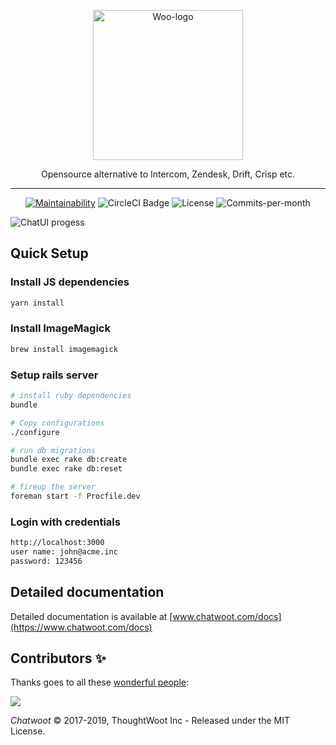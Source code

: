 <p align="center">
  <img src=".github/woot-logo.svg" alt="Woo-logo" width="240">
  <div align="center">Opensource alternative to Intercom, Zendesk, Drift, Crisp etc.</div>
</p>

___

<p align="center">
  <a href="https://codeclimate.com/github/chatwoot/chatwoot/maintainability"><img src="https://api.codeclimate.com/v1/badges/80f9e1a7c72d186289ad/maintainability" alt="Maintainability"></a>
  <img src="https://img.shields.io/circleci/build/github/chatwoot/chatwoot" alt="CircleCI Badge">
  <img src="https://img.shields.io/github/license/chatwoot/chatwoot" alt="License">
  <img src="https://img.shields.io/github/commit-activity/m/chatwoot/chatwoot" alt="Commits-per-month"></p>
</p>

![ChatUI progess](./.github/dashboard-screen.png)

## Quick Setup

### Install JS dependencies

``` bash
yarn install
```

### Install ImageMagick

```bash
brew install imagemagick
```

### Setup rails server

```bash
# install ruby dependencies
bundle

# Copy configurations
./configure

# run db migrations
bundle exec rake db:create
bundle exec rake db:reset

# fireup the server
foreman start -f Procfile.dev
```

### Login with credentials

```bash
http://localhost:3000
user name: john@acme.inc
password: 123456
```

## Detailed documentation

Detailed documentation is available at [www.chatwoot.com/docs](https://www.chatwoot.com/docs)

## Contributors ✨

Thanks goes to all these [wonderful people](https://www.chatwoot.com/docs/contributors):

<a href="graphs/contributors"><img src="https://opencollective.com/chatwoot/contributors.svg?width=890&button=false" /></a>


*Chatwoot* &copy; 2017-2019, ThoughtWoot Inc - Released under the MIT License.
